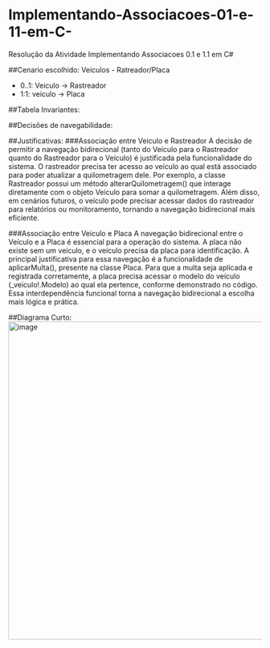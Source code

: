 # Implementando-Associacoes-01-e-11-em-C-
Resolução da Atividade Implementando Associacoes 0.1 e 1.1 em C#

##Cenario escolhido: 
Veiculos -  Ratreador/Placa 
 - 0..1: Veiculo -> Rastreador
 - 1:1: veiculo -> Placa

##Tabela Invariantes:

##Decisões de navegabilidade:

##Justificativas:
###Associação entre Veiculo e Rastreador
 A decisão de permitir a navegação bidirecional (tanto do Veículo para o Rastreador quanto do Rastreador para o Veículo) é justificada pela funcionalidade do sistema. O rastreador precisa ter acesso ao veículo ao qual está associado para poder atualizar a quilometragem dele. Por exemplo, a classe Rastreador possui um método alterarQuilometragem() que interage diretamente com o objeto Veiculo para somar a quilometragem. Além disso, em cenários futuros, o veículo pode precisar acessar dados do rastreador para relatórios ou monitoramento, tornando a navegação bidirecional mais eficiente.

 ###Associação entre Veiculo e Placa
 A navegação bidirecional entre o Veículo e a Placa é essencial para a operação do sistema. A placa não existe sem um veículo, e o veículo precisa da placa para identificação. A principal justificativa para essa navegação é a funcionalidade de aplicarMulta(), presente na classe Placa. Para que a multa seja aplicada e registrada corretamente, a placa precisa acessar o modelo do veículo (_veiculo!.Modelo) ao qual ela pertence, conforme demonstrado no código. Essa interdependência funcional torna a navegação bidirecional a escolha mais lógica e prática.

##Diagrama Curto:
<img width="1297" height="632" alt="image" src="https://github.com/user-attachments/assets/cedf9605-50d9-41a4-9248-3c515c8e471c" />


